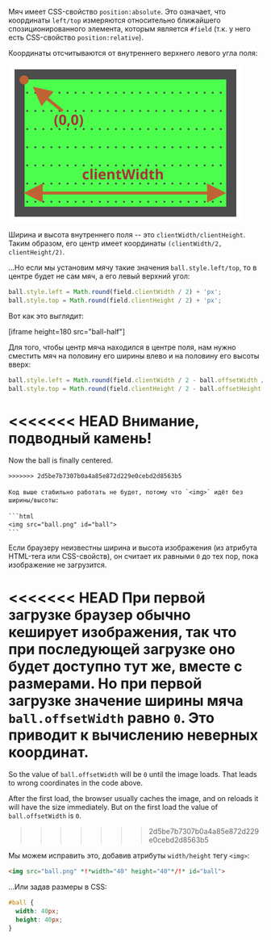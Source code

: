 Мяч имеет CSS-свойство `position:absolute`. Это означает, что координаты `left/top` измеряются относительно ближайшего спозиционированного элемента, которым является `#field` (т.к. у него есть CSS-свойство `position:relative`).

Координаты отсчитываются от внутреннего верхнего левого угла поля:

![](field.svg)

Ширина и высота внутреннего поля -- это `clientWidth/clientHeight`. Таким образом, его центр имеет координаты `(clientWidth/2, clientHeight/2)`.

...Но если мы установим мячу такие значения `ball.style.left/top`, то в центре будет не сам мяч, а его левый верхний угол:

```js
ball.style.left = Math.round(field.clientWidth / 2) + 'px';
ball.style.top = Math.round(field.clientHeight / 2) + 'px';
```

Вот как это выглядит:

[iframe height=180 src="ball-half"]

Для того, чтобы центр мяча находился в центре поля, нам нужно сместить мяч на половину его ширины влево и на половину его высоты вверх:

```js
ball.style.left = Math.round(field.clientWidth / 2 - ball.offsetWidth / 2) + 'px';
ball.style.top = Math.round(field.clientHeight / 2 - ball.offsetHeight / 2) + 'px';
```

<<<<<<< HEAD
**Внимание, подводный камень!**
=======
Now the ball is finally centered.

````warn header="Attention: the pitfall!"
>>>>>>> 2d5be7b7307b0a4a85e872d229e0cebd2d8563b5

Код выше стабильно работать не будет, потому что `<img>` идёт без ширины/высоты:

```html
<img src="ball.png" id="ball">
```
````

Если браузеру неизвестны ширина и высота изображения (из атрибута HTML-тега или CSS-свойств), он считает их равными `0` до тех пор, пока изображение не загрузится.

<<<<<<< HEAD
При первой загрузке браузер обычно кеширует изображения, так что при последующей загрузке оно будет доступно тут же, вместе с размерами. Но при первой загрузке значение ширины мяча `ball.offsetWidth` равно `0`. Это приводит к вычислению неверных координат.
=======
So the value of `ball.offsetWidth` will be `0` until the image loads. That leads to wrong coordinates in the code above.

After the first load, the browser usually caches the image, and on reloads it will have the size immediately. But on the first load the value of `ball.offsetWidth` is `0`.
>>>>>>> 2d5be7b7307b0a4a85e872d229e0cebd2d8563b5

Мы можем исправить это, добавив атрибуты `width/height` тегу `<img>`:

```html
<img src="ball.png" *!*width="40" height="40"*/!* id="ball">
```

...Или задав размеры в CSS:

```css
#ball {
  width: 40px;
  height: 40px;
}
```
